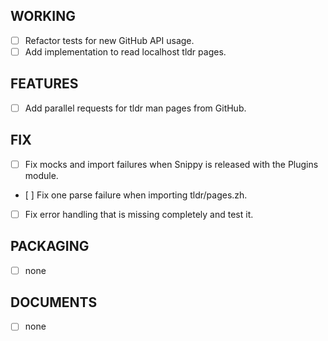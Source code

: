 ## WORKING
   - [ ] Refactor tests for new GitHub API usage.
   - [ ] Add implementation to read localhost tldr pages.

## FEATURES
   - [ ] Add parallel requests for tldr man pages from GitHub.

## FIX
   - [ ] Fix mocks and import failures when Snippy is released with the Plugins module.
   - [ ] Fix one parse failure when importing tldr/pages.zh.
   - [ ] Fix error handling that is missing completely and test it.

## PACKAGING
   - [ ] none

## DOCUMENTS
   - [ ] none
